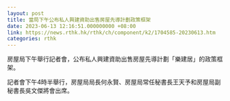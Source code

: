 ```yaml
---
layout: post
title: 當局下午公布私人興建資助出售房屋先導計劃政策框架
date: 2023-06-13 12:16:51.000000000 +08:00
link: https://news.rthk.hk/rthk/ch/component/k2/1704585-20230613.htm
categories: rthk
---
```


房屋局下午舉行記者會，公布私人興建資助出售房屋先導計劃「樂建居」的政策框架。

記者會下午4時半舉行，房屋局局長何永賢、房屋局常任秘書長王天予和房屋局副秘書長吳文傑將會出席。
